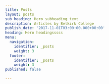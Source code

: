 ```yaml
---
title: Posts
layout: posts
sub_heading: Hero subheading text
description: Articles by Belkirk College
publish_date: '2017-11-01T03:00:00.000+00:00'
heading: Hero headingsssss
menu:
  navigation:
    identifier: _posts
    weight: 3
  footer:
    identifier: _posts
    weight: 3
published: false

---
```

